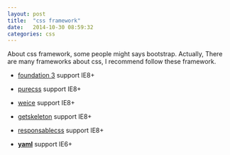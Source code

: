 ```yaml
---
layout: post
title:  "css framework"
date:   2014-10-30 08:59:32
categories: css
---
```

About css framework, some people might says bootstrap. Actually, There are many frameworks about css, I recommend follow these framework.

- [foundation 3](http://foundation.zurb.com/docs/v/3.2.5/) support IE8+

- [purecss](http://purecss.io/) support IE8+

- [weice](http://weice.in/ivory/components.html) support IE8+

- [getskeleton](http://www.getskeleton.com/) support IE8+

- [responsablecss](http://responsablecss.com) support IE8+

- [**yaml**](http://www.yaml.de) support IE6+

